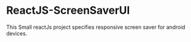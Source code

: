 # ReactJS-ScreenSaverUI
This Small reactJs project specifies responsive screen saver for android devices.
